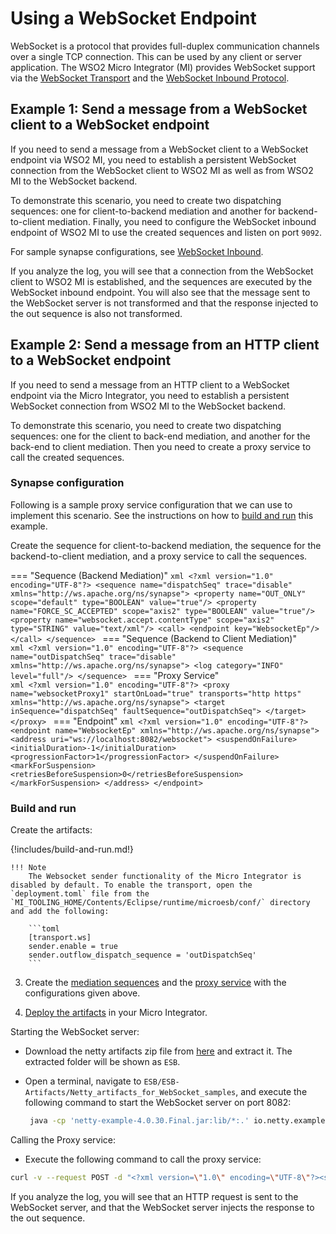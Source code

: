 # Using a WebSocket Endpoint

WebSocket is a protocol that provides full-duplex communication channels over a single TCP connection. This can be used by any client or server application. The WSO2 Micro Integrator (MI) provides WebSocket support via the [WebSocket Transport]({{base_path}}/install-and-setup/setup/transport-configurations/configuring-transports/#configuring-the-websocket-transport) and the [WebSocket Inbound Protocol]({{base_path}}/learn/examples/inbound-endpoint-examples/inbound-endpoint-secured-websocket).

## Example 1: Send a message from a WebSocket client to a WebSocket endpoint

If you need to send a message from a WebSocket client to a WebSocket endpoint via WSO2 MI, you need to establish a persistent WebSocket connection from the WebSocket client to WSO2 MI as well as from WSO2 MI to the WebSocket backend.

To demonstrate this scenario, you need to create two dispatching sequences: one for client-to-backend mediation and another for backend-to-client mediation. Finally, you need to configure the WebSocket inbound endpoint of WSO2 MI to use the created sequences and listen on port `9092`.

For sample synapse configurations, see [WebSocket Inbound]({{base_path}}/learn/examples/inbound-endpoint-examples/inbound-endpoint-secured-websocket).

If you analyze the log, you will see that a connection from the WebSocket client to WSO2 MI is established, and the sequences are executed by the WebSocket inbound endpoint. You will also see that the message sent to the WebSocket server is not transformed and that the response injected to the out sequence is also not transformed.

## Example 2: Send a message from an HTTP client to a WebSocket endpoint

If you need to send a message from an HTTP client to a WebSocket endpoint via the Micro Integrator, you need to establish a persistent WebSocket connection from WSO2 MI to the WebSocket backend.

To demonstrate this scenario, you need to create two dispatching sequences: one for the client to back-end mediation, and another for the back-end to client mediation. Then you need to create a proxy service to call the created sequences.

### Synapse configuration
Following is a sample proxy service configuration that we can use to implement this scenario. See the instructions on how to [build and run](#build-and-run) this example.

Create the sequence for client-to-backend mediation, the sequence for the backend-to-client mediation, and a proxy service to call the sequences.

=== "Sequence (Backend Mediation)"
    ```xml
    <?xml version="1.0" encoding="UTF-8"?>
    <sequence name="dispatchSeq" trace="disable" xmlns="http://ws.apache.org/ns/synapse">
        <property name="OUT_ONLY" scope="default" type="BOOLEAN" value="true"/>
        <property name="FORCE_SC_ACCEPTED" scope="axis2" type="BOOLEAN" value="true"/>
        <property name="websocket.accept.contentType" scope="axis2" type="STRING" value="text/xml"/>
        <call>
            <endpoint key="WebsocketEp"/>
        </call>
    </sequence>
    ```
=== "Sequence (Backend to Client Mediation)"    
    ```xml
    <?xml version="1.0" encoding="UTF-8"?>
    <sequence name="outDispatchSeq" trace="disable" xmlns="http://ws.apache.org/ns/synapse">
        <log category="INFO" level="full"/>
    </sequence>
    ```
=== "Proxy Service"    
    ```xml
    <?xml version="1.0" encoding="UTF-8"?>
    <proxy name="websocketProxy1" startOnLoad="true" transports="http https" xmlns="http://ws.apache.org/ns/synapse">
        <target inSequence="dispatchSeq" faultSequence="outDispatchSeq">
        </target>
    </proxy>
    ```
=== "Endpoint" 
    ```xml
    <?xml version="1.0" encoding="UTF-8"?>
    <endpoint name="WebsocketEp" xmlns="http://ws.apache.org/ns/synapse">
        <address uri="ws://localhost:8082/websocket">
            <suspendOnFailure>
                <initialDuration>-1</initialDuration>
                <progressionFactor>1</progressionFactor>
            </suspendOnFailure>
            <markForSuspension>
                <retriesBeforeSuspension>0</retriesBeforeSuspension>
            </markForSuspension>
        </address>
    </endpoint>
    ```

### Build and run

Create the artifacts:

{!includes/build-and-run.md!}
    
    !!! Note
        The Websocket sender functionality of the Micro Integrator is disabled by default. To enable the transport, open the `deployment.toml` file from the `MI_TOOLING_HOME/Contents/Eclipse/runtime/microesb/conf/` directory and add the following: 

        ```toml
        [transport.ws]
        sender.enable = true
        sender.outflow_dispatch_sequence = 'outDispatchSeq'
        ``` 

3. Create the [mediation sequences]({{base_path}}/develop/creating-artifacts/creating-reusable-sequences) and the [proxy service]({{base_path}}/develop/creating-artifacts/creating-a-proxy-service) with the configurations given above.

4. [Deploy the artifacts]({{base_path}}/develop/deploy-artifacts) in your Micro Integrator.

Starting the WebSocket server:

-  Download the netty artifacts zip file from [here](https://github.com/wso2-docs/ESB) and extract it. The extracted folder will be shown as `ESB`.
-  Open a terminal, navigate to `ESB/ESB-Artifacts/Netty_artifacts_for_WebSocket_samples`, and execute the following command to start the WebSocket server on port 8082:
   
   ```bash
    java -cp 'netty-example-4.0.30.Final.jar:lib/*:.' io.netty.example.http.websocketx.server.WebSocketServer
   ```
   
Calling the Proxy service:

-  Execute the following command to call the proxy service:
```bash
curl -v --request POST -d "<?xml version=\"1.0\" encoding=\"UTF-8\"?><soapenv:Envelope xmlns:soapenv=\"http://schemas.xmlsoap.org/soap/envelope/\"><soapenv:Body><test>Value</test></soapenv:Body></soapenv:Envelope>" -H Content-Type:"text/xml" http://localhost:8290/services/websocketProxy1
```

If you analyze the log, you will see that an HTTP request is sent to the
WebSocket server, and that the WebSocket server injects the response to
the out sequence.
